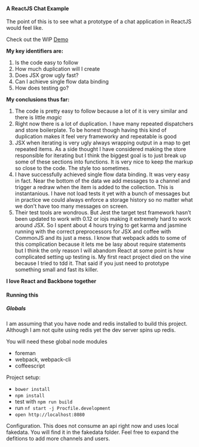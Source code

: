 #### A ReactJS Chat Example

The point of this is to see what a prototype of a chat application in ReactJS would feel like.

Check out the WIP <a href='http://ninjapanzer.github.io/React-Chat'>Demo</a>

**My key identifiers are:**

1. Is the code easy to follow
2. How much duplication will I create
3. Does JSX grow ugly fast?
4. Can I achieve single flow data binding
5. How does testing go?

**My conclusions thus far:**

1. The code is pretty easy to follow because a lot of it is very similar and there is little *magic*
2. Right now there is a lot of duplication. I have many repeated dispatchers and store boilerplate. To be honest though having this kind of duplication makes it feel very frameworky and repeatable is good
3. JSX when iterating is very ugly always wrapping output in a map to get repeated items. As a side thought I have considered making the store responsible for iterating but I think the biggest goal is to just break up some of these sections into functions. It is very nice to keep the markup so close to the code. The style too sometimes.
4. I have successfully achieved single flow data binding. It was very easy in fact. Near the bottom of the data we add messages to a channel and trigger a redraw when the item is added to the collection. This is instantanious. I have not load tests it yet with a bunch of messages but in practice we could always enforce a storage history so no matter what we don't have too many messages on screen.
5. Their test tools are wondrous. But Jest the target test framework hasn’t been updated to work with 0.12 or iojs making it extremely hard to work around JSX. So I spent about 4 hours trying to get karma and jasmine running with the correct preprocessors for JSX and coffee with CommonJS and its just a mess. I know that webpack adds to some of this complication because it lets me be lasy about require statements but I think the only reason I will abandom React at some point is how complicated setting up testing is. My first react project died on the vine because I tried to tdd it. That said if you just need to prototype something small and fast its killer.

**I love React and Backbone together**

#### Running this

##### Globals
I am assuming that you have node and redis installed to build this project. Although I am not quite using redis yet the dev server spins up redis.

You will need these global node modules
- foreman
- webpack, webpack-cli
- coffeescript

Project setup:

- `bower install`
- `npm install`
- test with `npm run build`
- run `nf start -j Procfile.development`
- `open http://localhost:8080`

Configuration. This does not consume an api right now and uses local fakedata. You will find it in the fakedata folder. Feel free to expand the defitions to add more channels and users.
